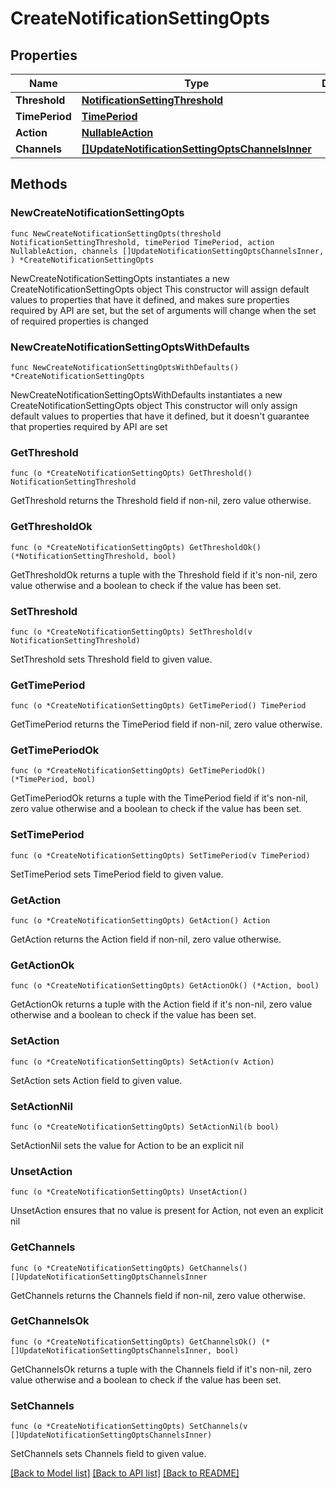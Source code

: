 # CreateNotificationSettingOpts

## Properties

Name | Type | Description | Notes
------------ | ------------- | ------------- | -------------
**Threshold** | [**NotificationSettingThreshold**](NotificationSettingThreshold.md) |  | 
**TimePeriod** | [**TimePeriod**](TimePeriod.md) |  | 
**Action** | [**NullableAction**](Action.md) |  | 
**Channels** | [**[]UpdateNotificationSettingOptsChannelsInner**](UpdateNotificationSettingOptsChannelsInner.md) |  | 

## Methods

### NewCreateNotificationSettingOpts

`func NewCreateNotificationSettingOpts(threshold NotificationSettingThreshold, timePeriod TimePeriod, action NullableAction, channels []UpdateNotificationSettingOptsChannelsInner, ) *CreateNotificationSettingOpts`

NewCreateNotificationSettingOpts instantiates a new CreateNotificationSettingOpts object
This constructor will assign default values to properties that have it defined,
and makes sure properties required by API are set, but the set of arguments
will change when the set of required properties is changed

### NewCreateNotificationSettingOptsWithDefaults

`func NewCreateNotificationSettingOptsWithDefaults() *CreateNotificationSettingOpts`

NewCreateNotificationSettingOptsWithDefaults instantiates a new CreateNotificationSettingOpts object
This constructor will only assign default values to properties that have it defined,
but it doesn't guarantee that properties required by API are set

### GetThreshold

`func (o *CreateNotificationSettingOpts) GetThreshold() NotificationSettingThreshold`

GetThreshold returns the Threshold field if non-nil, zero value otherwise.

### GetThresholdOk

`func (o *CreateNotificationSettingOpts) GetThresholdOk() (*NotificationSettingThreshold, bool)`

GetThresholdOk returns a tuple with the Threshold field if it's non-nil, zero value otherwise
and a boolean to check if the value has been set.

### SetThreshold

`func (o *CreateNotificationSettingOpts) SetThreshold(v NotificationSettingThreshold)`

SetThreshold sets Threshold field to given value.


### GetTimePeriod

`func (o *CreateNotificationSettingOpts) GetTimePeriod() TimePeriod`

GetTimePeriod returns the TimePeriod field if non-nil, zero value otherwise.

### GetTimePeriodOk

`func (o *CreateNotificationSettingOpts) GetTimePeriodOk() (*TimePeriod, bool)`

GetTimePeriodOk returns a tuple with the TimePeriod field if it's non-nil, zero value otherwise
and a boolean to check if the value has been set.

### SetTimePeriod

`func (o *CreateNotificationSettingOpts) SetTimePeriod(v TimePeriod)`

SetTimePeriod sets TimePeriod field to given value.


### GetAction

`func (o *CreateNotificationSettingOpts) GetAction() Action`

GetAction returns the Action field if non-nil, zero value otherwise.

### GetActionOk

`func (o *CreateNotificationSettingOpts) GetActionOk() (*Action, bool)`

GetActionOk returns a tuple with the Action field if it's non-nil, zero value otherwise
and a boolean to check if the value has been set.

### SetAction

`func (o *CreateNotificationSettingOpts) SetAction(v Action)`

SetAction sets Action field to given value.


### SetActionNil

`func (o *CreateNotificationSettingOpts) SetActionNil(b bool)`

 SetActionNil sets the value for Action to be an explicit nil

### UnsetAction
`func (o *CreateNotificationSettingOpts) UnsetAction()`

UnsetAction ensures that no value is present for Action, not even an explicit nil
### GetChannels

`func (o *CreateNotificationSettingOpts) GetChannels() []UpdateNotificationSettingOptsChannelsInner`

GetChannels returns the Channels field if non-nil, zero value otherwise.

### GetChannelsOk

`func (o *CreateNotificationSettingOpts) GetChannelsOk() (*[]UpdateNotificationSettingOptsChannelsInner, bool)`

GetChannelsOk returns a tuple with the Channels field if it's non-nil, zero value otherwise
and a boolean to check if the value has been set.

### SetChannels

`func (o *CreateNotificationSettingOpts) SetChannels(v []UpdateNotificationSettingOptsChannelsInner)`

SetChannels sets Channels field to given value.



[[Back to Model list]](../README.md#documentation-for-models) [[Back to API list]](../README.md#documentation-for-api-endpoints) [[Back to README]](../README.md)


